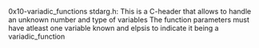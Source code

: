 0x10-variadic_functions
stdarg.h:
	This is a C-header that allows to handle an unknown number and type of variables
	The function parameters must have atleast one variable known and elpsis to indicate it being a variadic_function	
